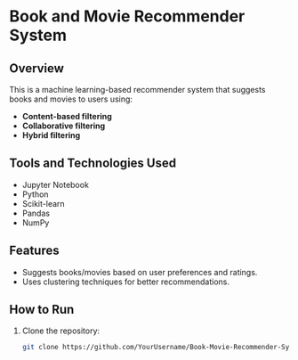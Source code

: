 # Book and Movie Recommender System  

## Overview  
This is a machine learning-based recommender system that suggests books and movies to users using:  
- **Content-based filtering**  
- **Collaborative filtering**  
- **Hybrid filtering**  

## Tools and Technologies Used  
- Jupyter Notebook  
- Python  
- Scikit-learn  
- Pandas  
- NumPy  

## Features  
- Suggests books/movies based on user preferences and ratings.  
- Uses clustering techniques for better recommendations.  

## How to Run  
1. Clone the repository:  
   ```bash
   git clone https://github.com/YourUsername/Book-Movie-Recommender-System.git
